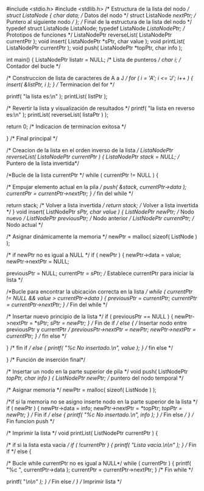 
#include <stdio.h>
#include <stdlib.h>
/* Estructura de la lista del nodo */
struct ListaNode {
char data; /* Datos del nodo */
struct ListaNode *nextPtr; /* Puntero al siguiente nodo */
  }; /* Final de la estructura de la lista del nodo */
 typedef struct ListaNode ListaNode;
typedef ListaNode *ListaNodePtr;
 /* Prototipos de funciones */
 ListaNodePtr reverseList( ListaNodePtr currentPtr );
 void insert( ListaNodePtr *sPtr, char value );
void printList( ListaNodePtr currentPtr );
 void push( ListaNodePtr *topPtr, char info );

 int main()
 {
 ListaNodePtr listatr = NULL; /* Lista de punteros */
 char i; /* Contador del bucle */

 /* Construccion de lista de caracteres de A a J */
 for ( i = 'A'; i <= 'J'; i++ ) {
 insert( &listPtr, i );
 } /* Terminacion del for */

 printf( "la lista es:\n" );
 printList( listPtr );

 /* Revertir la lista y visualización de resultados */
 printf( "la lista en reverso es:\n" );
 printList( reverseList( listaPtr ) );

 return 0; /* Indicacion de terminacion exitosa */

 } /* Final principal */

 /* Creacion de la lista en el orden inverso de la lista */
 ListaNodePtr reverseList( ListaNodePtr currentPtr )
 {
 ListaNodePtr stack = NULL; /* Puntero de la lista invertida*/

 /*Bucle de la lista currentPtr */
 while ( currentPtr != NULL ) {

 /* Empujar elemento actual en la pila */
 push( &stack, currentPtr->data );
 currentPtr = currentPtr->nextPtr;
 } /* fin del while */

 return stack; /* Volver a lista invertida */
return stack; /* Volver a lista invertida */
}
void insert( ListNodePtr *sPtr, char value )
 {
 ListNodePtr newPtr; /* Nodo nuevo */
 ListNodePtr previousPtr; /* Nodo anterior */
 ListNodePtr currentPtr; /* Nodo actual */

 /* Asignar dinámicamente la memoria */
 newPtr = malloc( sizeof( ListNode ) );

 /* if newPtr no es igual a NULL */
 if ( newPtr ) {
 newPtr->data = value;
 newPtr->nextPtr = NULL;

 previousPtr = NULL;
 currentPtr = *sPtr; /* Establece currentPtr para iniciar la lista */

 /*Bucle para encontrar la ubicación correcta en la lista */
 while ( currentPtr != NULL && value > currentPtr->data ) {
 previousPtr = currentPtr;
 currentPtr = currentPtr->nextPtr;
 } /* Fin del while */

 /* Insertar nuevo principio de la lista */
 if ( previousPtr == NULL ) {
 newPtr->nextPtr = *sPtr;
 *sPtr = newPtr;
 } /* Fin de if */
 else { /* Insertar nodo entre previousPtr y currentPtr */
 previousPtr->nextPtr = newPtr;
 newPtr->nextPtr = currentPtr;
 } /* fin else */

 } /* fin if */
 else {
 printf( "%c No insertado.\n", value );
 } /* fin else */

 } /*  Función de inserción final*/

 /* Insertar un nodo en la parte superior de pila */
 void push( ListNodePtr *topPtr, char info )
 {
 ListNodePtr newPtr; /* puntero del nodo temporal */

 /* Asignar memoria */
 newPtr = malloc( sizeof( ListNode ) );

 /*if si la memoria no se asigno inserte nodo en la parte superior de la lista  */
 if ( newPtr ) {
 newPtr->data = info;
 newPtr->nextPtr = *topPtr;
 *topPtr = newPtr;
 } /* Fin if */
 else {
 printf( "%c No insertado.\n", info );
 } /* Fin else */
 } /* Fin funcion push */

/* Imprimir la lista */
 void printList( ListNodePtr currentPtr )
 {

 /* if si la lista esta vacia */
 if ( !currentPtr ) {
 printf( "Lista vacia.\n\n" );
 } /* Fin if */
 else {

 /*  Bucle while currentPtr no es igual a NULL*/
 while ( currentPtr ) {
 printf( "%c ", currentPtr->data );
 currentPtr = currentPtr->nextPtr;
 } /* Fin while */

 printf( "*\n\n" );
 } /* Fin else */
 } /* Imprimir lista */
